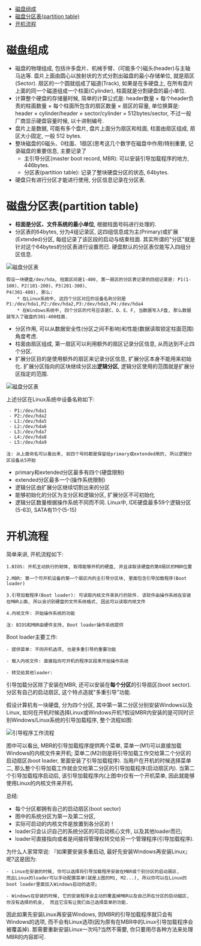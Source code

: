 
<!-- @import "[TOC]" {cmd="toc" depthFrom=1 depthTo=6 orderedList=false} -->

<!-- code_chunk_output -->

* [磁盘组成](#磁盘组成)
* [磁盘分区表(partition table)](#磁盘分区表partition-table)
* [开机流程](#开机流程)

<!-- /code_chunk_output -->

# 磁盘组成
 - 磁盘的物理组成, 包括许多盘片、机械手臂、(可能多个)磁头(header)与主轴马达等. 盘片上面由圆心以放射状的方式分割出磁盘的最小存储单位, 就是扇区(Sector). 扇区的一个圆就组成了磁道(Track), 如果是在多硬盘上, 在所有盘片上面的同一个磁道组成一个柱面(Cylinder), 柱面就是分割硬盘的最小单位. 
 - 计算整个硬盘的存储量时候, 简单的计算公式是: header数量 × 每个header负责的柱面数量 × 每个柱面所包含的扇区数量 × 扇区的容量, 单位换算是: header × cylinder/header × sector/cylinder × 512bytes/sector, 不过一般厂商显示硬盘容量时候, 以十进制编号. 
 - 盘片上是数据, 可能有多个盘片, 盘片上面分为扇区和柱面, 柱面由扇区组成, 扇区大小固定, 一般 512 bytes. 
 - 整块磁盘的0磁头、0柱面、1扇区(思考这几个数字在磁盘中作用)特别重要, 记录磁盘的重要信息, 主要记录了
    * 主引导分区(master boot record, MBR): 可以安装引导加载程序的地方, 446bytes. 
    * 分区表(partition table): 记录了整块硬盘分区的状态, 64bytes. 
 - 硬盘只有进行分区才能进行使用, 分区信息记录在分区表.   
  
# 磁盘分区表(partition table)
 - **柱面是分区、文件系统的最小单位**, 根据柱面号码进行处理的. 
 - 分区表的64bytes, 分为4组记录区, 这四组信息成为主(Primary)或扩展(Extended)分区, 每组记录了该区段的启动与结束柱面. 其实所谓的"分区"就是针对这个64bytes的分区表进行设置而已. 硬盘默认的分区表仅能写入四组分区信息.    

![磁盘分区表](images/pt1.PNG "磁盘分区表")

```
假设一块硬盘/dev/hda, 柱面区间是1-400, 第一扇区的分区表记录的四组记录是: P1(1-100)、P2(101-200)、P3(201-300)、
P4(301-400), 那么: 
    * 在Linux系统中, 这四个分区对应的设备名称分别是P1:/dev/hda1,P2:/dev/hda2,P3:/dev/hda3,P4:/dev/hda4
    * 在Windows系统中, 四个分区的代号应该是C、D、E、F, 当数据写入F盘, 那么数据就写入了磁盘的301-400柱面.     
```  
 - 分区作用, 可以从数据安全性(分区之间不影响)和性能(数据读取锁定柱面范围)角度考虑. 
 - 柱面由扇区组成, 第一扇区可以利用额外的扇区记录分区信息, 从而达到不止四个分区. 
 - 扩展分区目的是使用额外的扇区来记录分区信息, 扩展分区本身不能用来初始化. 扩展分区指向的区块继续分区出**逻辑分区**, 逻辑分区使用的范围就是扩展分区指定的范围.   

![磁盘分区表](images/pt2.PNG "磁盘分区表")

上述分区在Linux系统中设备名称如下: 
```
 - P1:/dev/hda1
 - P2:/dev/hda2
 - L1:/dev/hda5
 - L2:/dev/hda6
 - L3:/dev/hda7
 - L4:/dev/hda8
 - L5:/dev/hda9

注: 从上面命名可以看出来, 前四个号码都是保留给primary或extended用的, 所以逻辑分区设备从5开始
```
 - primary和extended分区最多有四个(硬盘限制)
 - extended分区最多一个(操作系统限制)
 - 逻辑分区由扩展分区继续切割出来的分区
 - 能够初始化的分区为主分区和逻辑分区, 扩展分区不可初始化
 - 逻辑分区数量根据操作系统不同而不同. Linux中, IDE硬盘最多59个逻辑分区(5-63), SATA有11个(5-15)
 
# 开机流程
简单来讲, 开机流程如下: 
```
1.BIOS: 开机主动执行的韧体, 取得能够开机的硬盘, 并且读取该硬盘的第0扇区的MBR位置

2.MBR: 第一个可开机设备的第一个扇区内的主引导分区块, 里面包含引导加载程序(Boot loader)

3.引导加载程序(Boot loader): 可读取内核文件来执行的软件. 该软件由操作系统在安装在MBR上面, 所以会识别硬盘的文件系统格式, 因此可以读取内核文件

4.内核文件: 开始操作系统的功能

注: BIOS和MBR由硬件支持, Boot loader操作系统提供
```
Boot loader主要工作: 
```
- 提供菜单: 不同开机选项, 也是多重引导的重要功能

- 载入内核文件: 直接指向可开机的程序区段来开始操作系统

- 转交给其他loader: 
```
引导加载分区除了安装在MBR, 还可以安装在**每个分区**的引导扇区(boot sector). 分区有自己的启动扇区, 这个特点造就"多重引导"功能. 

假设计算机有一块硬盘, 分为四个分区, 其中第一第二分区分别安装Windows以及Linux, 如何在开机时候选择Linux或Windows开机?假设MBR内安装的是可同时识别Windows/Linux系统的引导加载程序, 整个流程如图:  

![引导程序工作流程](images/boot1.PNG "引导程序工作流程")  

图中可以看出, MBR的引导加载程序提供两个菜单, 菜单一(M1)可以直接加载Windows的内核文件来开机; 菜单二(M2)则是将引导加载工作交给第二个分区的启动扇区(boot loader, 里面安装了引导加载程序). 当用户在开机的时候选择菜单二, 那么整个引导加载工作就会交给第二分区的引导加载程序(启动扇区内). 当第二个引导加载程序启动后, 该引导加载程序内(上图中)仅有一个开机菜单, 因此就能够使用Linux的内核文件来开机. 

总结:   

- 每个分区都拥有自己的启动扇区(boot sector)
- 图中的系统分区为第一及第二分区, 
- 实际可启动的内核文件是放置到各分区的！
- loader只会认识自己的系统分区的可启动核心文件, 以及其他loader而已; 
- loader可直接指向或者是间接将管理权转交给另一个管理程序(引导加载程序). 

为什么人家常常说: 『如果要安装多重启动, 最好先安装Windows再安装Linux』呢?这是因为: 

```
- Linux在安装的时候, 你可以选择将引导加载程序安装在MBR或个别分区的启动扇区, 
而且Linux的loader可以手动配置菜单(就是上图的M1, M2...), 所以你可以在Linux的boot loader里面加入Windows启动的选项; 

- Windows在安装的时候, 它的安装程序会主动的覆盖掉MBR以及自己所在分区的启动磁区, 你没有选择的机会,  而且它没有让我们自己选择菜单的功能. 
```

因此如果先安装Linux再安装Windows, 则MBR的引导加载程序就只会有Windows的选项, 而不会有Linux选项(因为原有在MBR中的Linux引导加载程序会被覆盖掉). 那需要重新安装Linux一次吗?当然不需要, 你只要用尽各种方法来处理MBR的内容即可. 